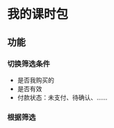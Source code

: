 # 我的课时包
## 功能
### 切换筛选条件
* 是否我购买的
* 是否有效
* 付款状态：未支付、待确认、……
### 根据筛选
<!--stackedit_data:
eyJoaXN0b3J5IjpbMjE0NTE2NzI0Miw3MzA5OTgxMTZdfQ==
-->